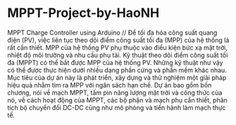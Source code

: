 # MPPT-Project-by-HaoNH
MPPT Charge Controller using Arduino //
Để tối đa hóa công suất quang điện (PV), việc liên tục theo dõi điểm công suất tối đa (MPP) của hệ thống là rất cần thiết. MPP của hệ thống PV phụ thuộc vào điều kiện bức xạ mặt trời, nhiệt độ môi trường và nhu cầu phụ tải. Kỹ thuật theo dõi điểm công suất tối đa (MPPT) có thể bắt được MPP của hệ thống PV. Những kỹ thuật như vậy có thể được thực hiện dưới nhiều dạng phần cứng và phần mềm khác nhau. Mục tiêu của dự án này là phát triển, xây dựng và thử nghiệm một giải pháp hiệu quả nhằm tìm ra MPP với ngân sách hạn chế. Dự án bao gồm bốn chương, nói về mạch MPPT, tấm pin năng lượng mặt trời và công thức của nó, về cách hoạt động của MPPT, các bộ phận và mạch phụ cần thiết, phân tích bộ chuyển đổi DC-DC cũng như mô phỏng và tiến hành làm mạch thực tế.
